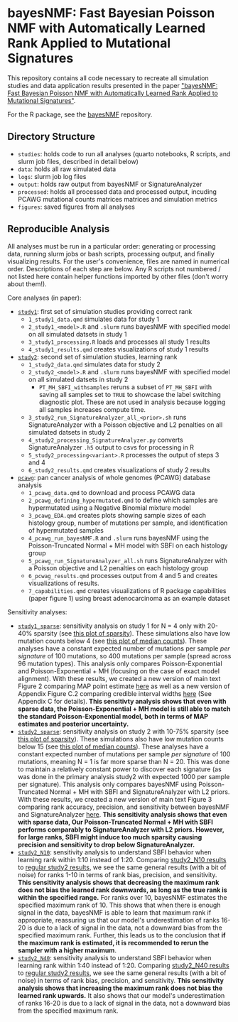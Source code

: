 
# bayesNMF: Fast Bayesian Poisson NMF with Automatically Learned Rank Applied to Mutational Signatures

This repository contains all code necessary to recreate all simulation studies and data application results presented in the paper ["bayesNMF: Fast Bayesian Poisson NMF with Automatically Learned Rank Applied to Mutational Signatures"](https://arxiv.org/abs/2502.18674). 

For the R package, see the [bayesNMF](https://github.com/jennalandy/bayesNMF) repository.

## Directory Structure
- `studies`: holds code to run all analyses (quarto notebooks, R scripts, and slurm job files, described in detail below)
- `data`: holds all raw simulated data
- `logs`: slurm job log files
- `output`: holds raw output from bayesNMF or SignatureAnalyzer
- `processed`: holds all processed data and processed output, incuding PCAWG mutational counts matrices matrices and simulation metrics
- `figures`: saved figures from all analyses

## Reproducible Analysis
All analyses must be run in a particular order: generating or processing data, running slurm jobs or bash scripts, processing output, and finally visualizing results. For the user's convenience, files are named in numerical order. Descriptions of each step are below. Any R scripts not numbered / not listed here contain helper functions imported by other files (don't worry about them!).

Core analyses (in paper):
- [`study1`](studies/study1): first set of simulation studies providing correct rank
    - `1_study1_data.qmd` simulates data for study 1
    - `2_study1_<model>.R` and `.slurm` runs bayesNMF with specified model on all simulated datsets in study 1
    - `3_study1_processing.R` loads and processes all study 1 results
    - `4_study1_results.qmd` creates visualizations of study 1 results
- [`study2`](studies/study2): second set of simulation studies, learning rank
    - `1_study2_data.qmd` simulates data for study 2
    - `2_study2_<model>.R` and `.slurm` runs bayesNMF with specified model on all simulated datsets in study 2
        - `PT_MH_SBFI_withsamples` reruns a subset of `PT_MH_SBFI` with saving all samples set to `TRUE` to showcase the label switching diagnostic plot. These are not used in analysis because logging all samples increases compute time.
    - `3_study2_run_SignatureAnalyzer_all_<prior>.sh` runs SignatureAnalyzer with a Poisson objective and L2 penalties on all simulated datsets in study 2
    - `4_study2_processing_SignatureAnalyzer.py` converts SignatureAnalyzer `.h5` output to csvs for processing in R
    - `5_study2_processing<variant>.R` processes the output of steps 3 and 4
    - `6_study2_results.qmd` creates visualizations of study 2 results
- [`pcawg`](studies/PCAWG/): pan cancer analysis of whole genomes (PCAWG) database analysis
    - `1_pcawg_data.qmd` to download and process PCAWG data
    - `2_pcawg_defining_hypermutated.qmd` to define which samples are hypermutated using a Negative Binomial mixture model
    - `3_pcawg_EDA.qmd` creates plots showing sample sizes of each histology group, number of mutations per sample, and identification of hypermutated samples
    - `4_pcawg_run_bayesNMF.R` and `.slurm` runs bayesNMF using the Poisson-Truncated Normal + MH model with SBFI on each histology group
    - `5_pcawg_run_SignatureAnalyzer_all.sh` runs SignatureAnalyzer with a Poisson objective and L2 penalties on each histology group
    - `6_pcwag_results.qmd` processes output from 4 and 5 and creates visualizations of results.
    - `7_capabilities.qmd` creates visualizations of R package capabilities (paper figure 1) using breast adenocarcinoma as an example dataset

Sensitivity analyses:
- [`study1_sparse`](studies/study1_sparse/): sensitivity analysis on study 1 for N = 4 only with 20-40% sparsity (see [this plot of sparsity](figures/study1_sparse/sparsity.png)). These simulations also have low mutation counts below 4 (see [this plot of median counts](figures/study1_sparse/median_count.png)). These analyses have a constant expected number of mutations per sample *per signature* of 100 mutations, so 400 mutations per sample (spread across 96 mutation types). This analysis only compares Poisson-Exponential and Poisson-Exponential + MH (focusing on the case of exact model alignment). With these results, we created a new version of main text Figure 2 comparing MAP point estimate [here](figures/study1_sparse/comparing_MAPs.png) as well as a new version of Appendix Figure C.2 comparing credible interval widths [here](figures/study1_sparse/compare_widths_combo.png) (See Appendix C for details). **This sensitivty analysis shows that even with sparse data, the Poisson-Exponential + MH model is still able to match the standard Poisson-Exponential model, both in terms of MAP estimates and posterior uncertainty.**
- [`study2_sparse`](studies/study2_sparse/): sensitivity analysis on study 2 with 10-75% sparsity (see [this plot of sparsity](figures/study2_sparse/sparsity.png)). These simulations also have low mutation counts below 15 (see [this plot of median counts](figures/study2_sparse/median_count.png)). These analyses have a constant expected number of mutations per sample *per signature* of 100 mutations, meaning N = 1 is far more sparse than N = 20. This was done to maintain a relatively constant power to discover each signature (as was done in the primary analysis study2 with expected 1000 per sample per signature). This analysis only compares bayesNMF using Poisson-Truncated Normal + MH with SBFI and SignatureAnalyzer with L2 priors. With these results, we created a new version of main text Figure 3 comparing rank accuracy, precision, and sensitivity between bayesNMF and SignatureAnalyzer [here](figures/study2_sparse/rank_metrics_aligned.png). **This sensitivity analysis shows that even with sparse data, Our Poisson-Truncated Normal + MH with SBFI performs comparably to SignatureAnalyzer with L2 priors. However, for large ranks, SBFI might induce too much sparsity causing precision and sensitivity to drop below SignatureAnalyzer.**
- [`study2_N10`](studies/study2_N10): sensitivity analysis to understand SBFI behavior when learning rank within 1:10 instead of 1:20. Comparing [study2_N10 results](figures/study2_N10/rank_metrics_aligned.png) to [regular study2 results](figures/study2/rank_metrics_aligned_P_T_MH_SBFI.png), we see the same general results (with a bit of noise) for ranks 1-10 in terms of rank bias, precision, and sensitivity. **This sensitivity analysis shows that decreasing the maximum rank does not bias the learned rank downwards, as long as the true rank is within the specified range.** For ranks over 10, bayesNMF estimates the specified maximum rank of 10. This shows that when there is enough signal in the data, bayesNMF is able to learn that maximum rank if appropriate, reassuring us that our model's underestimation of ranks 16-20 is due to a lack of signal in the data, not a downward bias from the specified maximum rank. Further, this leads us to the conclusion that **if the maximum rank is estimated, it is recommended to rerun the sampler with a higher maximum**.
- [`study2_N40`](studies/study2_N40): sensitivity analysis to understand SBFI behavior when learning rank within 1:40 instead of 1:20. Comparing [study2_N40 results](figures/study2_N40/rank_metrics_aligned.png) to [regular study2 results](figures/study2/rank_metrics_aligned_P_T_MH_SBFI.png), we see the same general results (with a bit of noise) in terms of rank bias, precision, and sensitivity. **This sensitivity analysis shows that increasing the maximum rank does not bias the learned rank upwards.** It also shows that our model's underestimation of ranks 16-20 is due to a lack of signal in the data, not a downward bias from the specified maximum rank.